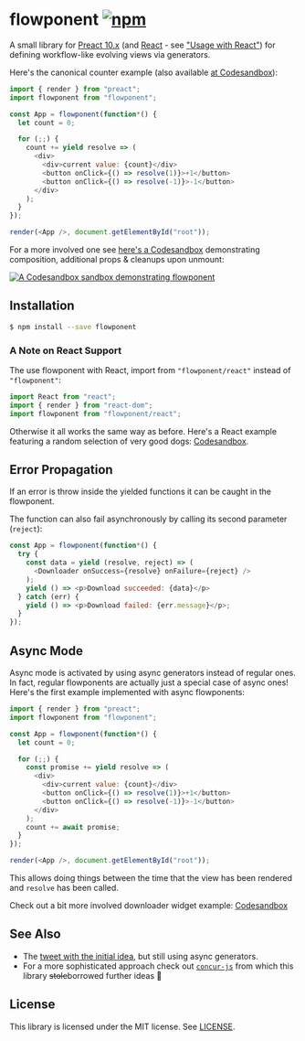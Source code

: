 # flowponent [![npm](https://img.shields.io/npm/v/flowponent.svg)](https://www.npmjs.com/package/flowponent)

A small library for [Preact 10.x](https://preactjs.com/) (and [React](https://reactjs.org/) - see ["Usage with React"](#usage-with-react)) for defining workflow-like evolving views via generators.

Here's the canonical counter example (also available [at Codesandbox](https://codesandbox.io/s/flowponent-in-action-ebfq2)):

```js
import { render } from "preact";
import flowponent from "flowponent";

const App = flowponent(function*() {
  let count = 0;

  for (;;) {
    count += yield resolve => (
      <div>
        <div>current value: {count}</div>
        <button onClick={() => resolve(1)}>+1</button>
        <button onClick={() => resolve(-1)}>-1</button>
      </div>
    );
  }
});

render(<App />, document.getElementById("root"));
```

For a more involved one see [here's a Codesandbox](https://codesandbox.io/s/flowponent-in-action-88vb9) demonstrating composition, additional props & cleanups upon unmount:

[![A Codesandbox sandbox demonstrating flowponent](https://user-images.githubusercontent.com/19776768/70826521-d10e8380-1def-11ea-82fd-0004f1caa6fc.png)](https://codesandbox.io/s/flowponent-in-action-88vb9)

## Installation

```sh
$ npm install --save flowponent
```

### A Note on React Support

The use flowponent with React, import from `"flowponent/react"` instead of `"flowponent"`:

```js
import React from "react";
import { render } from "react-dom";
import flowponent from "flowponent/react";
```

Otherwise it all works the same way as before. Here's a React example featuring a random selection of very good dogs: [Codesandbox](https://codesandbox.io/s/flowponentreact-in-action-8q16y).

## Error Propagation

If an error is throw inside the yielded functions it can be caught in the flowponent.

The function can also fail asynchronously by calling its second parameter (`reject`):

```js
const App = flowponent(function*() {
  try {
    const data = yield (resolve, reject) => (
      <Downloader onSuccess={resolve} onFailure={reject} />
    );
    yield () => <p>Download succeeded: {data}</p>
  } catch (err) {
    yield () => <p>Download failed: {err.message}</p>;
  }
});
```

## Async Mode

Async mode is activated by using async generators instead of regular ones. In fact, regular flowponents are actually just a special case of async ones! Here's the first example implemented with async flowponents:

```js
import { render } from "preact";
import flowponent from "flowponent";

const App = flowponent(function*() {
  let count = 0;

  for (;;) {
    const promise += yield resolve => (
      <div>
        <div>current value: {count}</div>
        <button onClick={() => resolve(1)}>+1</button>
        <button onClick={() => resolve(-1)}>-1</button>
      </div>
    );
    count += await promise;
  }
});

render(<App />, document.getElementById("root"));
```

This allows doing things between the time that the view has been rendered and `resolve` has been called.

Check out a bit more involved downloader widget example: [Codesandbox](https://codesandbox.io/s/flowponent-async-mode-in-action-97wk1)

## See Also

- The [tweet with the initial idea](https://twitter.com/jviide/status/1204492830594473985), but still using async generators.
- For a more sophisticated approach check out [`concur-js`](https://github.com/ajnsit/concur-js) from which this library ~~stole~~borrowed further ideas 🙂

## License

This library is licensed under the MIT license. See [LICENSE](./LICENSE).
